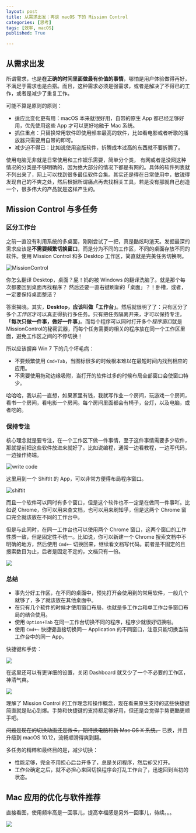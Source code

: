 ```yaml
---
layout: post
title: 从需求出发：再谈 macOS 下的 Mission Control
categories: [思考]
tags: [效率, macOS]
published: True

---
```


## 从需求出发

所谓需求，也是**在正确的时间里面做最有价值的事情**，哪怕是用户体验做得再好，不满足于需求也是白搭。而且，这种需求必须是强需求，或者是解决了不得已的工作，或者是减少了重复工作。

可能不算是原则的原则：

- 适应比变化更有用：macOS 本来就很好用，自带的原生 App 都已经足够好用，优先使用这些 App 才可以更好地融于 Mac 系统。
- 抓住重点：只替换常用软件即使用频率最高的软件，比如看电影或者听歌的播放器只需要用自带的即可。
- 减少迫不得已：比如说使用盗版软件，折腾成本过高的东西就不要折腾了。

使用电脑无非就是日常使用和工作娱乐需要，简单分个类，
有网或者是没网这种情况的分类是不够明确的，因为绝大部分的情况下都是有网的。具体的软件列表就不列出来了，网上可以找到很多最佳软件合集。其实还是得在日常使用中，敏锐得发现自己的不爽之处，然后根据所谓痛点再去找相关工具，若是没有那就自己创造一个，很多伟大的产品就是这样产生的。

## Mission Control 与多任务

### 区分工作台

之前一直没有利用系统的多桌面，刚刚尝试了一把，真是酷炫叼渣天。发掘最深的需求应该是**不需要频繁切换窗口**，而是分为不同的工作区，不同的桌面存放不同的软件。使用 Mission Control 和多 Desktop 工作区，简直就是完美任务切换啊。

![MissionControl](https://ws4.sinaimg.cn/large/006tNbRwgy1fw2b2hljllj31kw0zk7iy.jpg)

你怎么翻译 Desktop，桌面？屁！妈的被 Windows 的翻译洗脑了。就是那个每次都要回到桌面再找程序？ 然后还要一直右键刷新的「桌面」？！卧槽，或者，一定要保持桌面整洁？

答案揭晓。其实，**Desktop，应该叫做「工作台」**。然后就很明了了：只有区分了多个*工作区*才可以真正得执行多任务。只有把任务隔离开来，才可以保持专注，**「每次只做一件事，做好一件事」**。而每个程序可以同时打开多个*程序窗口*就是MissionControl的秘密武器，而每个任务需要的相关的程序放在同一个工作区里面，避免工作区之间的不停切换！

所以应该摒弃 Win 7 下的几个坏毛病：

- 不要频繁使用 `Cmd+Tab`，当图标很多的时候根本难以在最短时间内找到相应的应用。
- 不需要使用拖动边缘吸附，当打开的软件过多的时候布局全部窗口会使窗口特少。

哈哈哈，我以前一直想，如果家里有钱，我就写作业一个房间，玩游戏一个房间，看书一个房间，看电影一个房间。每个房间里面都会有椅子，台灯，以及电脑，或者吃的。

### 保持专注

核心理念就是要专注，在一个工作区下做一件事情，至于这件事情需要多少软件，那就提前把这些软件放进来就好了。比如说编程，通常一边看教程，一边写代码，一边操作终端。

![write code](https://ws1.sinaimg.cn/large/006tNbRwgy1fw2b30azykj31kw0zkh5a.jpg)

这里用到一个 ShiftIt 的 App，可以非常方便得布局程序窗口。

![shiftit](https://ws4.sinaimg.cn/large/006tNbRwgy1fw2b31ggbfj30mo0tot9j.jpg)

而且一个软件可以同时有多个窗口，但是这个软件也不一定是在做同一件事吖。比如说 Chrome，你可以用来查文档，也可以用来刷知乎，但是这两个 Chrome 窗口完全就该放在不同的工作台中。

但是与此同时，在同一工作台也可以使用两个 Chrome 窗口，这两个窗口的工作性质一致，但是固定性不统一。比如说，你可以新建一个 Chrome 搜索文档中不明确的地方，然后使用 `Cmd+~` 切换回来，继续看文档写代码。前者是不固定的且搜索数目为止，后者是固定不定的，文档只有一份。

![](https://ws1.sinaimg.cn/large/006tNbRwgy1fw2b33c94qj31kw0zkkht.jpg)

### 总结

- 事先分好工作区，在不同的桌面中，预先打开会使用到的常用软件，一般几个就够了，多了就该放在其他桌面中。
- 在只有几个软件的时候才使用窗口布局，也就是多工作台和单工作台多窗口布局的结合使用。
- 使用 `Option+Tab` 在同一工作台切换不同的程序，程序少就很好切换啦。
- 使用 `Cmd+~` 快捷键直接切换同一 Application 的不同窗口，注意只能切换当前工作台中的同一 App。

快捷键和手势：

![](https://ws1.sinaimg.cn/large/006tNbRwgy1fw2b35jp6xj317c0zy7b6.jpg)

在这里还可以有更详细的设置，关闭 Dashboard 就又少了一个不必要的工作区，神清气爽。

![](https://ws2.sinaimg.cn/large/006tNbRwgy1fw2b378ocjj317c12iagk.jpg)

理解了 Mission Control 的工作理念和操作概念，现在看来原生支持的这些快捷键简直就是贴心到爆。手势和快捷键的支持都足够好用，但还是会觉得手势更酷更顺手吧。

~~问题是现在的切换动画还是微卡，期待换电脑和新 Mac OS X 系统。~~ 已换，并且升级到 macOS 10.12，流畅顺滑得爽到翻。

多任务的精粹和最终目的是，减少切换：

- 性能足够，完全不用担心后台开多了，总是关闭程序，然后却又打开。
- 工作台确定之后，就不必担心来回切换程序会打乱工作台了，迅速回到当初的状态。

## Mac 应用的优化与软件推荐

直接看图，使用频率高是一回事儿，提高幸福感是另外一回事儿，待续。。。

![](https://ws3.sinaimg.cn/large/006tNbRwgy1fw2b39pxeoj31kw0zkk11.jpg)
